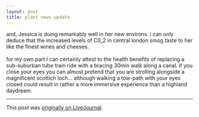```yaml
---
layout: post
title: plant news update
---
```


<div class="entry-item s2-entrytext">and, Jessica is doing remarkably well in her new environs. i can only deduce that the increased levels of C0_2 in central london smog taste to her like the finest wines and cheeses.<br/><br/>for my own part I can certainly attest to the health benefits of replacing a sub-suburban tube train ride with a bracing 30min walk along a canal. if you close your eyes you can almost pretend that you are strolling alongside a magnificent scottich loch... although walking a tow-path with your eyes closed could result in rather a more immersive experience than a highland daydream.</div><p><hr></p><p>This post was <a href="http://ferkeltongs.livejournal.com/750.html">originally on LiveJournal</a>.</p>